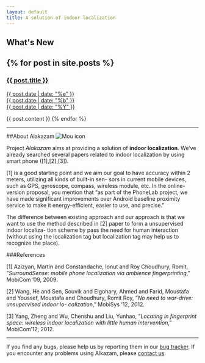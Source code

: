 ```yaml
---
layout: default
title: A solution of indoor localization
---
```


## What's New


{% for post in site.posts %}
---
<a href="/Alakazam{{ post.url }}">
<h3>{{ post.title }}</h3>
<span class="date">
<div class="dateday">{{ post.date | date: "%e" }}</div>
<div>{{ post.date | date: "%b" }}</div>
<div class="dateyear">{{ post.date | date: "%Y" }}</div>
</span>
</a>

{{ post.content }}
{% endfor %}

---
##About Alakazam
![Mou icon](http://oyster.ignimgs.com/mediawiki/apis.ign.com/pokemon-blue-version/1/1f/Alakazam.gif)

Project *Alakazam* aims at providing a solution of **indoor localization**. We’ve already searched several papers related to indoor localization by using smart phone ([1],[2],[3]). 

[1] is a good starting point and we aim our goal to have accuracy within 2 meters, utilizing all kinds of built-in sen- sors in current mobile devices, such as GPS, gyroscope, compass, wireless module, etc. In the online-version proposal, you mention that “as part of the PhoneLab project, we have made significant improvements over Android baseline proximity service to make it energy-efficient, easier to use, and precise.” 

The difference between existing approach and our approach is that we want to use the method described in [2] paper to form a unsupervised indoor localiza- tion scheme by pass the need for human interaction (without using the localization tag but localization tag may help us to recognize the place).


###References
[1] Azizyan, Martin and Constandache, Ionut and Roy Choudhury, Romit, ”*SurroundSense: mobile phone localization via ambience fingerprinting*,” MobiCom ’09, 2009.  
[2] Wang, He and Sen, Souvik and Elgohary, Ahmed and Farid, Moustafa and Youssef, Moustafa and Choudhury, Romit Roy, ”*No need to war-drive: unsupervised indoor lo- calization*,” MobiSys ’12, 2012.  
[3] Yang, Zheng and Wu, Chenshu and Liu, Yunhao, ”*Locating in fingerprint space: wireless indoor localization with little human intervention*,” MobiCom’12, 2012.  




-----
If you find any bugs, please help us by reporting them in our
[bug tracker](https://github.com/quake0day/Alakazam/issues/new).
If you encounter any problems using Alkazam, please [contact us](<schen23@buffalo.edu>).
